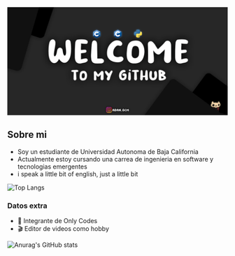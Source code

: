 <img src="assets/Git3.png">

## Sobre mi
- Soy un estudiante de Universidad Autonoma de Baja California
- Actualmente estoy cursando una carrea de ingenieria en software y tecnologias emergentes
- i speak a little bit of english, just a little bit

![Top Langs](https://github-readme-stats.vercel.app/api/top-langs/?username=AdanCC21&size_weight=0.5&count_weight=0.5)

### Datos extra
- 🥶 Integrante de Only Codes
- 🎬 Editor de videos como hobby

![Anurag's GitHub stats](https://github-readme-stats.vercel.app/api?username=AdanCC21&theme=dark&show_icons=true)
